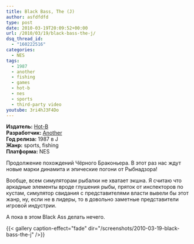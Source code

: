 ```yaml
---
title: Black Bass, The (J)
author: asfdfdfd
type: post
date: 2010-03-19T20:09:52+00:00
url: /2010/03/19/black-bass-the-j/
dsq_thread_id:
  - "160222516"
categories:
  - NES
tags:
  - 1987
  - another
  - fishing
  - games
  - hot-b
  - nes
  - sports
  - third-party video  
youtube: 3ri4hJ3F4Do  
---
```

**Издатель:** [Hot-B][1]  
**Разработчик:** [Another][2]  
**Год релиза:** 1987 в J  
**Жанр:** sports, fishing  
**Платформа:** NES

Продолжение похождений Чёрного Браконьера. В этот раз нас ждут новые марки динамита и эпические погони от Рыбнадзора!

<!--more-->

Вообще, всем симуляторам рыбалки не хватает экшна. Я считаю что аркадные элементы вроде глушения рыбы, пряток от инспекторов по кустам, симулятор свидания с представителями власти вывели бы этот жанр, ну, если не в лидеры, то в довольно заметные представители игровой индустрии.

А пока в этом Black Ass делать нечего.

{{< gallery caption-effect="fade" dir="/screenshots/2010-03-19-black-bass-the-j" />}}

 [1]: https://www.mobygames.com/company/hot-b-co-ltd
 [2]: https://www.mobygames.com/company/another-ltd
